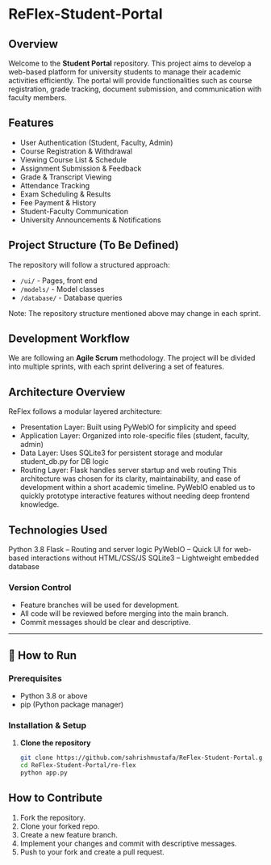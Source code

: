 # ReFlex-Student-Portal

## Overview
Welcome to the **Student Portal** repository. This project aims to develop a web-based platform for university students to manage their academic activities efficiently. The portal will provide functionalities such as course registration, grade tracking, document submission, and communication with faculty members.

## Features
- User Authentication (Student, Faculty, Admin)
- Course Registration & Withdrawal
- Viewing Course List & Schedule
- Assignment Submission & Feedback
- Grade & Transcript Viewing
- Attendance Tracking
- Exam Scheduling & Results
- Fee Payment & History
- Student-Faculty Communication
- University Announcements & Notifications

## Project Structure (To Be Defined)
The repository will follow a structured approach:
- `/ui/` - Pages, front end
- `/models/` - Model classes
- `/database/` - Database queries 

Note: The repository structure mentioned above may change in each sprint.

## Development Workflow
We are following an **Agile Scrum** methodology. The project will be divided into multiple sprints, with each sprint delivering a set of features.

## Architecture Overview
ReFlex follows a modular layered architecture:
- Presentation Layer: Built using PyWebIO for simplicity and speed
- Application Layer: Organized into role-specific files (student, faculty, admin)
- Data Layer: Uses SQLite3 for persistent storage and modular student_db.py for DB logic
- Routing Layer: Flask handles server startup and web routing
This architecture was chosen for its clarity, maintainability, and ease of development within a short academic timeline. PyWebIO enabled us to quickly prototype interactive features without needing deep frontend knowledge.

##  Technologies Used
Python 3.8
Flask – Routing and server logic
PyWebIO – Quick UI for web-based interactions without HTML/CSS/JS
SQLite3 – Lightweight embedded database


### Version Control
- Feature branches will be used for development.
- All code will be reviewed before merging into the main branch.
- Commit messages should be clear and descriptive.


---

## 🚀 How to Run

### Prerequisites

- Python 3.8 or above
- pip (Python package manager)

### Installation & Setup

1. **Clone the repository**
   ```bash
   git clone https://github.com/sahrishmustafa/ReFlex-Student-Portal.git
   cd ReFlex-Student-Portal/re-flex
   python app.py


## How to Contribute
1. Fork the repository.
2. Clone your forked repo.
3. Create a new feature branch.
4. Implement your changes and commit with descriptive messages.
5. Push to your fork and create a pull request.

